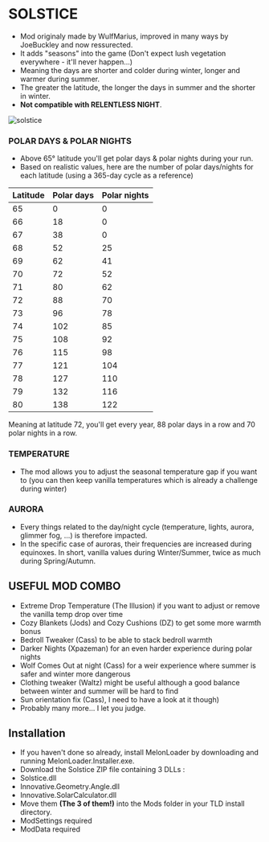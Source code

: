 # SOLSTICE
* Mod originaly made by WulfMarius, improved in many ways by JoeBuckley and now ressurected.
* It adds "seasons" into the game (Don't expect lush vegetation everywhere - it'll never happen...)
* Meaning the days are shorter and colder during winter, longer and warmer during summer.
* The greater the latitude, the longer the days in summer and the shorter in winter.
* **Not compatible with RELENTLESS NIGHT**.

![solstice](https://github.com/RomainDeschampsFR/Solstice/assets/38351288/39e3e8ef-99d8-4c9c-940e-a9344c260c53)

### POLAR DAYS & POLAR NIGHTS
* Above 65° latitude you'll get polar days & polar nights during your run.
* Based on realistic values, here are the number of polar days/nights for each latitude (using a 365-day cycle as a reference)

Latitude	|	Polar days	|	Polar nights
-------	|	-------	|	-------
65	|	0	|	0
66	|	18	|	0
67	|	38	|	0
68	|	52	|	25
69	|	62	|	41
70	|	72	|	52
71	|	80	|	62
72	|	88	|	70
73	|	96	|	78
74	|	102	|	85
75	|	108	|	92
76	|	115	|	98
77	|	121	|	104
78	|	127	|	110
79	|	132	|	116
80	|	138	|	122


Meaning at latitude 72, you'll get every year, 88 polar days in a row and 70 polar nights in a row.

### TEMPERATURE
* The mod allows you to adjust the seasonal temperature gap if you want to (you can then keep vanilla temperatures which is already a challenge during winter)

### AURORA
* Every things related to the day/night cycle (temperature, lights, aurora, glimmer fog, ...) is therefore impacted.
* In the specific case of auroras, their frequencies are increased during equinoxes. In short, vanilla values during Winter/Summer, twice as much during Spring/Autumn.

## USEFUL MOD COMBO

* Extreme Drop Temperature (The Illusion) if you want to adjust or remove the vanilla temp drop over time
* Cozy Blankets (Jods) and Cozy Cushions (DZ) to get some more warmth bonus
* Bedroll Tweaker (Cass) to be able to stack bedroll warmth
* Darker Nights (Xpazeman) for an even harder experience during polar nights
* Wolf Comes Out at night (Cass) for a weir experience where summer is safer and winter more dangerous
* Clothing tweaker (Waltz) might be useful although a good balance between winter and summer will be hard to find
* Sun orientation fix (Cass), I need to have a look at it though)
* Probably many more... I let you judge.

## Installation

* If you haven't done so already, install MelonLoader by downloading and running MelonLoader.Installer.exe.
* Download the Solstice ZIP file containing 3 DLLs : 
* Solstice.dll
* Innovative.Geometry.Angle.dll
* Innovative.SolarCalculator.dll
* Move them **(The 3 of them!)** into the Mods folder in your TLD install directory.
* ModSettings required
* ModData required
